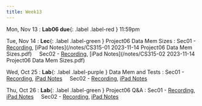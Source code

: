```yaml
---
title: Week13
---
```


Mon, Nov 13
: **Lab06 due**{: .label .label-red } 11:59pm

Tue, Nov 14
: **Lec**{: .label .label-green } Project06 Data Mem Sizes
: Sec01 - [Recording](https://usfca.zoom.us/rec/share/haFFV-8fmqURLgA8a1u3ZJQmWrEjCvGIWtKZexv0XDQcB12DB-Gl4kyJQJTGPGct.jdnX14OSTZ90QM87?startTime=1699977879000),
          [iPad Notes](/notes/CS315-01 2023-11-14 Project06 Data Mem Sizes.pdf)
&nbsp; &nbsp;
Sec02 - [Recording](https://usfca.zoom.us/rec/share/E0bOFerMMDZIUfOxOFGr-tU4HejDv4HVADEG0fZdcTLANjmrSqh6jHjDBdyJUIYC.Bq_o_4TOjlOACf9R?startTime=1699977879000),
        [iPad Notes](/notes/CS315-02 2023-11-14 Project06 Data Mem Sizes.pdf)


Wed, Oct 25
: **Lab**{: .label .label-purple } Data Mem and Tests
: Sec01 - [Recording](),
          [iPad Notes](/notes/)
&nbsp; &nbsp;
Sec02 - [Recording](),
        [iPad Notes](/notes/)

Thu, Oct 26
: **Lab**{: .label .label-green } Project06 Q&A
: Sec01 - [Recording](),
          [iPad Notes](/notes/)
&nbsp; &nbsp;
Sec02 - [Recording](),
        [iPad Notes](/notes/)
